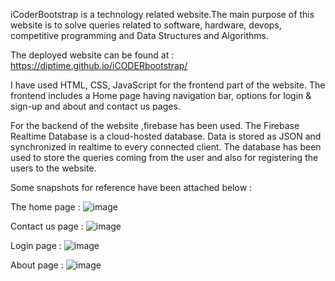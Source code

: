 iCoderBootstrap is a technology related website.The main purpose of this website is to solve queries related to software,
hardware, devops, competitive programming and Data Structures and Algorithms.

The deployed website can be found at : 
https://diptime.github.io/iCODERbootstrap/

I have used HTML, CSS, JavaScript for the frontend part of the website.
The frontend includes a Home page having navigation bar, options for login & sign-up and about and contact us pages.

For the backend of the website ,firebase has been used. The Firebase Realtime Database is a cloud-hosted database.
Data is stored as JSON and synchronized in realtime to every connected client. The database has been used to store 
the queries coming from the user and also for registering the users to the website.

Some snapshots for reference have been attached below : 

The home page : 
![image](https://user-images.githubusercontent.com/73034611/184829051-db625abc-ed24-4f7d-9505-6c05313fca47.png)

Contact us page :
![image](https://user-images.githubusercontent.com/73034611/184832659-e96147e9-0e6b-4cee-bbb9-ce04f09a5dec.png)

Login page :
![image](https://user-images.githubusercontent.com/73034611/184832715-203d25ce-0915-4c95-ad17-8081a7b820b4.png)

About page :
![image](https://user-images.githubusercontent.com/73034611/184829378-e9fca598-0be7-4338-84f4-8e55894b7179.png)





